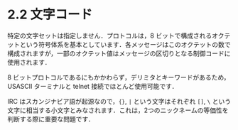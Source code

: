 # 2.2 文字コード

特定の文字セットは指定しません．プロトコルは，8 ビットで構成されるオクテットという符号体系を基本としています．各メッセージはこのオクテットの数で構成されますが，一部のオクテット値はメッセージの区切りとなる制御コードに使用されます．

8 ビットプロトコルであるにもかかわらず，デリミタとキーワードがあるため，USASCII ターミナルと telnet 接続でほとんど使用可能です．

IRC はスカンジナビア語が起源なので，`{}`, `|` という文字はそれぞれ `[]`, `\` という文字に相当する小文字とみなされます．これは，2つのニックネームの等価性を判断する際に重要な問題です．
